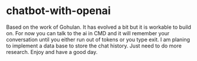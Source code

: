 # chatbot-with-openai

Based on the work of Gohulan. It has evolved a bit but it is workable to build on. For now you can talk to the ai in CMD and it will remember your conversation until you either run out of tokens or you type exit. I am planing to implement a data base to store the chat history. Just need to do more research. Enjoy and have a good day.
